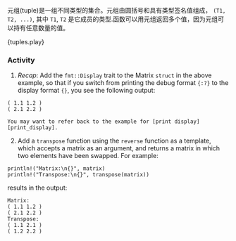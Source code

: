元组(tuple)是一组不同类型的集合。元组由圆括号和具有类型签名值组成，
`(T1, T2, ...)`, 其中 `T1`, `T2` 是它成员的类型.函数可以用元组返回多个值，因为元组可以持有任意数量的值。

{tuples.play}

### Activity

 1. *Recap*: Add the `fmt::Display` trait to the Matrix `struct` in the above example,
    so that if you switch from printing the debug format `{:?}` to the display
    format `{}`, you see the following output:
```
( 1.1 1.2 )
( 2.1 2.2 )
```
    You may want to refer back to the example for [print display][print_display].
 2. Add a `transpose` function using the `reverse` function as a template, which
    accepts a matrix as an argument, and returns a matrix in which two elements
    have been swapped. For example:
```
println!("Matrix:\n{}", matrix)
println!("Transpose:\n{}", transpose(matrix))
```
results in the output:
```
Matrix:
( 1.1 1.2 )
( 2.1 2.2 )
Transpose:
( 1.1 2.1 )
( 1.2 2.2 )
```

[print_display]: /hello/print/print_display.html
